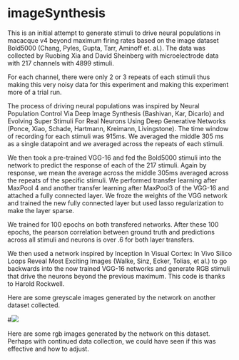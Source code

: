 # imageSynthesis
This is an initial attempt to generate stimuli to drive neural populations in macacque v4 beyond maximum firing rates based on the image dataset Bold5000 (Chang, Pyles, Gupta, Tarr, Aminoff et. al.).  The data was collected by Ruobing Xia and David Sheinberg with microelectrode data with 217 channels with 4899 stimuli.  

For each channel, there were only 2 or 3 repeats of each stimuli thus making this very noisy data for this experiment and making this experiment more of a trial run.  

The process of driving neural populations was inspired by Neural Population Control Via Deep Image Synthesis (Bashivan, Kar, Dicarlo) and Evolving Super Stimuli For Real Neurons Using Deep Generative Networks (Ponce, Xiao, Schade, Hartmann, Kreimann, Livingstone).  The time window of recording for each stimuli was 915ms.  We averaged the middle 305 ms as a single datapoint and we averaged across the repeats of each stimuli.  

We then took a pre-trained VGG-16 and fed the Bold5000 stimuli into the network to predict the response of each of the 217 stimuli.  Again by response, we mean the average across the middle 305ms averaged across the repeats of the specific stimuli.  We performed transfer learning after MaxPool 4 and another transfer learning after MaxPool3 of the VGG-16 and attached a fully connected layer.  We froze the weights of the VGG network and trained the new fully connected layer but used lasso regularization to make the layer sparse.  

We trained for 100 epochs on both transfered networks.  After these 100 epochs, the pearson correlation between ground truth and predictions across all stimuli and neurons is over .6 for both layer transfers.  

We then used a network inspired by Inception In Visual Cortex: In Vivo Silico Loops Reveal Most Exciting Images (Walke, Sinz, Ecker, Tolias, et al.) to go backwards into the now trained VGG-16 networks and generate RGB stimuli that drive the neurons beyond the previous maximum.  This code is thanks to Harold Rockwell.  

Here are some greyscale images generated by the network on another dataset collected.

#![](optimization_generalization/8k/No_005.png)

Here are some rgb images generated by the network on this dataset.  Perhaps with continued data collection, we could have seen if this was effective and how to adjust.  








